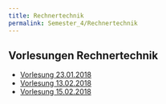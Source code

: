 ```yaml
---
title: Rechnertechnik
permalink: Semester_4/Rechnertechnik
---
```

## Vorlesungen Rechnertechnik
* [Vorlesung 23.01.2018](Rechnertechnik/2018-01-23_rechnertechnik)
* [Vorlesung 13.02.2018](Rechnertechnik/2018-02-13_rechnertechnik)
* [Vorlesung 15.02.2018](Rechnertechnik/2018-02-15_rechnertechnik)

